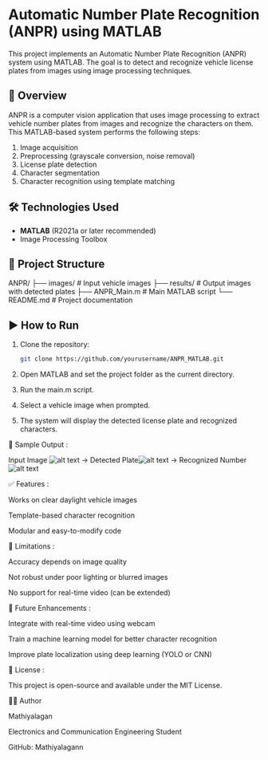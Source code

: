 # Automatic Number Plate Recognition (ANPR) using MATLAB

This project implements an Automatic Number Plate Recognition (ANPR) system using MATLAB. The goal is to detect and recognize vehicle license plates from images using image processing techniques.

## 🚗 Overview

ANPR is a computer vision application that uses image processing to extract vehicle number plates from images and recognize the characters on them. This MATLAB-based system performs the following steps:
1. Image acquisition
2. Preprocessing (grayscale conversion, noise removal)
3. License plate detection
4. Character segmentation
5. Character recognition using template matching

## 🛠️ Technologies Used

- **MATLAB** (R2021a or later recommended)
- Image Processing Toolbox

## 📂 Project Structure

ANPR/
├── images/                  # Input vehicle images
├── results/                 # Output images with detected plates
├── ANPR_Main.m             # Main MATLAB script
└── README.md               # Project documentation


## ▶️ How to Run

1. Clone the repository:

   ```bash
   git clone https://github.com/yourusername/ANPR_MATLAB.git

2. Open MATLAB and set the project folder as the current directory.

3. Run the main.m script.

4. Select a vehicle image when prompted.

5. The system will display the detected license plate and recognized characters.

📸 Sample Output :

Input Image ![alt text](result1.png) → Detected Plate![alt text](result5.png) → Recognized Number![alt text](result6.png)

✅ Features :

Works on clear daylight vehicle images

Template-based character recognition

Modular and easy-to-modify code

🚧 Limitations :

Accuracy depends on image quality

Not robust under poor lighting or blurred images

No support for real-time video (can be extended)

📌 Future Enhancements :

Integrate with real-time video using webcam

Train a machine learning model for better character recognition

Improve plate localization using deep learning (YOLO or CNN)

📄 License :

This project is open-source and available under the MIT License.

🙋‍♂️ Author

Mathiyalagan

Electronics and Communication Engineering Student

GitHub: Mathiyalagann
